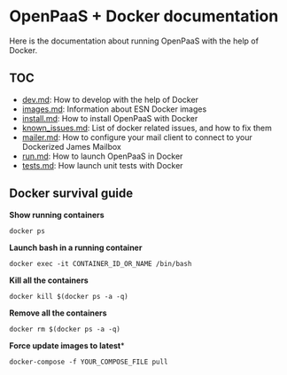 # OpenPaaS + Docker documentation

Here is the documentation about running OpenPaaS with the help of Docker.

## TOC

- [dev.md](./dev.md): How to develop with the help of Docker
- [images.md](./images.md): Information about ESN Docker images
- [install.md](./install.md): How to install OpenPaaS with Docker
- [known_issues.md](./known_issues.md): List of docker related issues, and how to fix them
- [mailer.md](./mailer.md): How to configure your mail client to connect to your Dockerized James Mailbox
- [run.md](./run.md): How to launch OpenPaaS in Docker
- [tests.md](./tests.md): How launch unit tests with Docker

## Docker survival guide

**Show running containers**

```
docker ps
```

**Launch bash in a running container**

```
docker exec -it CONTAINER_ID_OR_NAME /bin/bash
```

**Kill all the containers**

```
docker kill $(docker ps -a -q)
```

**Remove all the containers**

```
docker rm $(docker ps -a -q)
```

**Force update images to latest***

```
docker-compose -f YOUR_COMPOSE_FILE pull
```
